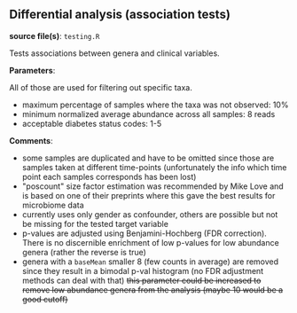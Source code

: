 ## Differential analysis (association tests)

**source file(s)**: `testing.R`

Tests associations between genera and clinical variables.

**Parameters**:

All of those are used for filtering out specific taxa.

- maximum percentage of samples where the taxa was not observed: 10%
- minimum normalized average abundance across all samples: 8 reads
- acceptable diabetes status codes: 1-5

**Comments**:

- some samples are duplicated and have to be omitted since those are samples taken
  at different time-points (unfortunately the info which time point each samples
  corresponds has been lost)
- "poscount" size factor estimation was recommended by Mike Love and is based on
  one of their preprints where this gave the best results for microbiome data
- currently uses only gender as confounder, others are possible but not be missing
  for the tested target variable
- p-values are adjusted using Benjamini-Hochberg (FDR correction). There is no discernible
  enrichment of low p-values for low abundance genera (rather the reverse is true)
- genera with a `baseMean` smaller 8 (few counts in average) are removed
  since they result in a bimodal p-val histogram (no FDR adjustment methods can deal with that)
  ~~this parameter could be increased to remove low abundance genera from the analysis
  (maybe 10 would be a good cutoff)~~

